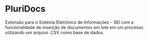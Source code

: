 # PluriDocs
Extensão para o Sistema Eletrônico de Informações - SEI com a funcionalidade de inserção de documentos em lote em um processo utilizando um arquivo .CSV como base de dados.
